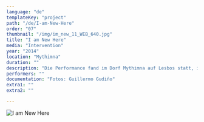 ```yaml
---
language: "de"
templateKey: "project"
path: "/de/I-am-Νew-Ηere"
order: "07"
thumbnail: "/img/im_new_11_WEB_640.jpg"
title: "I am Νew Ηere"
media: "Intervention"
year: "2014"
location: "Mythimna"
duration: ""
description: "Die Performance fand im Dorf Mythimna auf Lesbos statt, im Rahmen einer kollektiven Werkstatt im öffentlichen Raum, mit dem Titel Apergias Ergon (Die Arbeit der Arbeit-Stop). Ich nutzte das bestehende Netzwerk von Tonsprechern, das ich im Dorf fand, sowie das Netzwerk des Vertrauens der Bewohner gegenüber den Verwaltungsbehörden. Durch Lautsprecher in den Straßen erhielten die Mitglieder der Gemeinde direkt Informationen, Ankündigungen und Anweisungen des Bürgermeisters. Ich traf den Bürgermeister persönlich und bat ihn, meine Sätze in regelmäßigen Abständen während einer Woche per Live-Übertragung vorzulesen. Ich habe das genaue Timing der Ankündigungen ihm überlassen. Während der nächsten zehn Tage blieb ich auf der Insel und unterlag den unerwarteten Interventionen des Bürgermeisters, ebenso wie die übrigen Bewohner. Einer davon war folgender: „ACHTUNG! Leere zwischen uns!“"
performers: ""
documentation: "Fotos: Guillermo Gudiño"
extra1: ""
extra2: ""

---
```

![I am Νew Ηere](/img/im_new_11_WEB_2880r.jpg)


